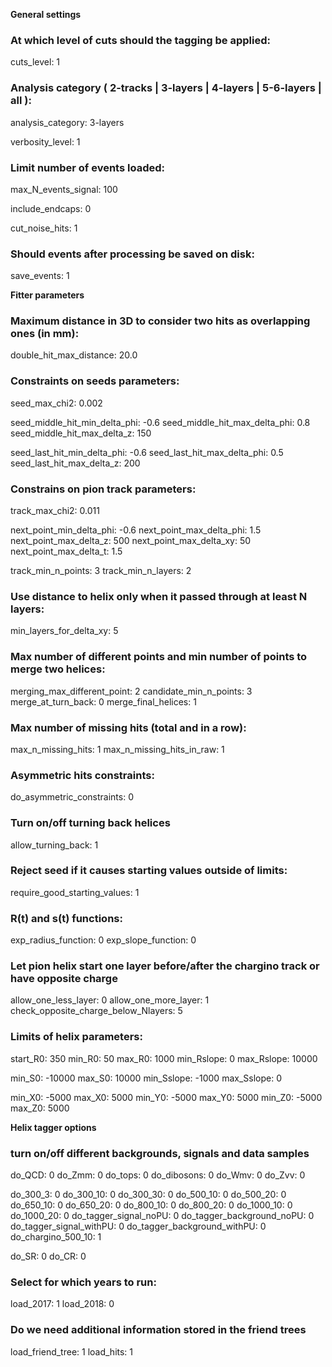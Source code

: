 **General settings**

### At which level of cuts should the tagging be applied:
cuts_level: 1

### Analysis category ( 2-tracks | 3-layers | 4-layers | 5-6-layers | all ):
analysis_category: 3-layers

verbosity_level:  1

### Limit number of events loaded:
max_N_events_signal: 100

include_endcaps: 0

cut_noise_hits: 1

### Should events after processing be saved on disk:
save_events:  1

**Fitter parameters**

### Maximum distance in 3D to consider two hits as overlapping ones (in mm):
double_hit_max_distance:            20.0

### Constraints on seeds parameters:
seed_max_chi2:                             0.002

seed_middle_hit_min_delta_phi:   -0.6
seed_middle_hit_max_delta_phi:   0.8
seed_middle_hit_max_delta_z:     150

seed_last_hit_min_delta_phi:       -0.6
seed_last_hit_max_delta_phi:       0.5
seed_last_hit_max_delta_z:          200

### Constrains on pion track parameters:
track_max_chi2:                             0.011

next_point_min_delta_phi:             -0.6
next_point_max_delta_phi:             1.5
next_point_max_delta_z:                500
next_point_max_delta_xy:              50
next_point_max_delta_t:                1.5

track_min_n_points:                       3
track_min_n_layers:                       2

### Use distance to helix only when it passed through at least N layers:
min_layers_for_delta_xy:                5

### Max number of different points and min number of points to merge two helices:
merging_max_different_point:         2
candidate_min_n_points:                3
merge_at_turn_back:                      0
merge_final_helices:                        1

### Max number of missing hits (total and in a row):
max_n_missing_hits:                       1
max_n_missing_hits_in_raw:           1

### Asymmetric hits constraints:
do_asymmetric_constraints:           0

### Turn on/off turning back helices
allow_turning_back:                         1

### Reject seed if it causes starting values outside of limits:
require_good_starting_values:        1

### R(t) and s(t) functions:
exp_radius_function:        0
exp_slope_function:         0

### Let pion helix start one layer before/after the chargino track or have opposite charge
allow_one_less_layer: 0
allow_one_more_layer: 1
check_opposite_charge_below_Nlayers: 5

### Limits of helix parameters:
start_R0: 350
min_R0: 50
max_R0: 1000
min_Rslope:  0
max_Rslope: 10000

min_S0: -10000
max_S0: 10000
min_Sslope: -1000
max_Sslope: 0

min_X0: -5000
max_X0: 5000
min_Y0: -5000
max_Y0: 5000
min_Z0: -5000
max_Z0: 5000

**Helix tagger options**

### turn on/off different backgrounds, signals and data samples
do_QCD:         0
do_Zmm:         0
do_tops:          0
do_dibosons:   0
do_Wmv:         0
do_Zvv:           0

do_300_3:       0
do_300_10:     0
do_300_30:     0
do_500_10:     0
do_500_20:     0
do_650_10:     0
do_650_20:     0
do_800_10:     0
do_800_20:     0
do_1000_10:   0
do_1000_20:   0
do_tagger_signal_noPU:                0
do_tagger_background_noPU:      0
do_tagger_signal_withPU:             0
do_tagger_background_withPU:   0
do_chargino_500_10:   1

do_SR:         0
do_CR:         0

### Select for which years to run:
load_2017: 1
load_2018: 0

### Do we need additional information stored in the friend trees
load_friend_tree: 1
load_hits:             1


